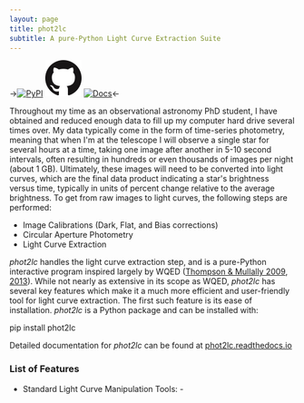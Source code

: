 ```yaml
---
layout: page
title: phot2lc
subtitle: A pure-Python Light Curve Extraction Suite
---
```

->[![PyPI](https://img.shields.io/pypi/v/phot2lc.svg)](https://pypi.org/project/phot2lc/)
[![Github Link](img/GitHub-Mark-64px.png)](https://github.com/zvanderbosch/phot2lc)
[![Docs](https://readthedocs.org/projects/phot2lc/badge/?version=latest)](https://phot2lc.readthedocs.io/en/latest/?badge=latest)<-

Throughout my time as an observational astronomy PhD student, I have obtained and reduced enough data to fill up my computer hard drive several times over. My data typically come in the form of time-series photometry, meaning that when I'm at the telescope I will observe a single star for several hours at a time, taking one image after another in 5-10 second intervals, often resulting in hundreds or even thousands of images per night (about 1 GB). Ultimately, these images will need to be converted into light curves, which are the final data product indicating a star's brightness versus time, typically in units of percent change relative to the average brightness. To get from raw images to light curves, the following steps are performed:

* Image Calibrations (Dark, Flat, and Bias corrections)
* Circular Aperture Photometry
* Light Curve Extraction

*phot2lc* handles the light curve extraction step, and is a pure-Python interactive program inspired largely by WQED ([Thompson & Mullally 2009](https://ui.adsabs.harvard.edu/abs/2009JPhCS.172a2081T/abstract), [2013](https://ui.adsabs.harvard.edu/abs/2013ascl.soft04004T/abstract)). While not nearly as extensive in its scope as WQED, *phot2lc* has several key features which make it a much more efficient and user-friendly tool for light curve extraction. The first such feature is its ease of installation. *phot2lc* is a Python package and can be installed with:

pip install phot2lc

Detailed documentation for *phot2lc* can be found at [phot2lc.readthedocs.io](https://phot2lc.readthedocs.io/en/latest/?badge=latest)

### List of Features

* Standard Light Curve Manipulation Tools:
      - 

